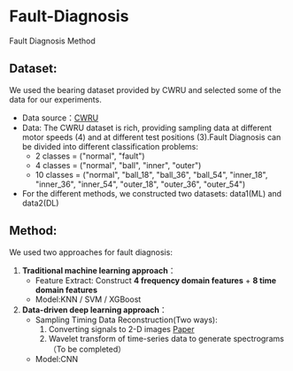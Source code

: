 # Fault-Diagnosis
Fault Diagnosis Method

## Dataset:
  We used the bearing dataset provided by CWRU and selected some of the data for our experiments.
  * Data source：[CWRU](https://engineering.case.edu/bearingdatacenter/home)
  * Data: The CWRU dataset is rich, providing sampling data at different motor speeds (4) and at different test positions (3).Fault Diagnosis can be divided into different classification problems:
    * 2 classes = ("normal", "fault")
    * 4 classes = ("normal", "ball", "inner", "outer")
    * 10 classes = ("normal",
                   "ball_18",
                   "ball_36",
                   "ball_54",
                   "inner_18",
                   "inner_36",
                   "inner_54",
                   "outer_18",
                   "outer_36",
                   "outer_54")
   * For the different methods, we constructed two datasets: data1(ML) and data2(DL)
    
## Method:
  We used two approaches for fault diagnosis: 
  1. **Traditional machine learning approach**：
     * Feature Extract: Construct **4 frequency domain features** + **8 time domain features**
     * Model:KNN / SVM / XGBoost
  2. **Data-driven deep learning approach**：
     * Sampling Timing Data Reconstruction(Two ways):
       1) Converting signals to 2-D images [Paper](https://ieeexplore.ieee.org/abstract/document/8114247)
       2) Wavelet transform of time-series data to generate spectrograms（To be completed）
     * Model:CNN

